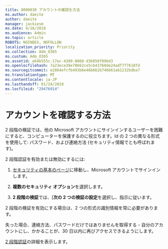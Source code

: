 ```yaml
---
title: 8000030 アカウントの確認を方法
ms.author: daeite
author: daeite
manager: jackiesm
ms.date: 4/16/2018
ms.audience: Admin
ms.topic: article
ROBOTS: NOINDEX, NOFOLLOW
localization_priority: Priority
ms.collection: Adm_O365
ms.custom: Adm_O365
ms.assetid: e64b555c-17ec-4389-8068-d36850f09bd3
ms.openlocfilehash: 7a23ece38e78662ce5cb43760de24adf7f7618fd
ms.sourcegitcommit: e2864efcfb493b6e46b662b746661a61232bdba7
ms.translationtype: MT
ms.contentlocale: ja-JP
ms.lasthandoff: 01/24/2019
ms.locfileid: "29476914"
---
```

# <a name="how-to-verify-your-account"></a>アカウントを確認する方法

2 段階の検証では、他の Microsoft アカウントにサインインするユーザーを困難にすると、コンピューターを保護するのに役立ちます。Id の 2 つの異なる形式を使用して: パスワード、および連絡方法 (セキュリティ情報でとも呼ばれます)。 
  
2 段階認証を有効または無効にするには:
  
1. [セキュリティの基本のページ](https://go.microsoft.com/fwlink/?linkid=842325)に移動し、Microsoft アカウントでサインインします。 
    
2. **複数のセキュリティ オプション**を選択します。 
    
3. **2 段階の検証**では、[**次の 2 つの検証の設定**を選択し、指示に従います。 
    
2 段階の検証を有効にする場合は、2 つの形式の識別情報を常に必要があります。
  
失った場合、連絡方法、パスワードだけではありませんを取得する - 自分のアカウントにし、かかることが、30 日以内に再びアクセスできるようにします。 
  
[2 段階認証](https://go.microsoft.com/fwlink/?linkid=872270)の詳細を表示します。
  

